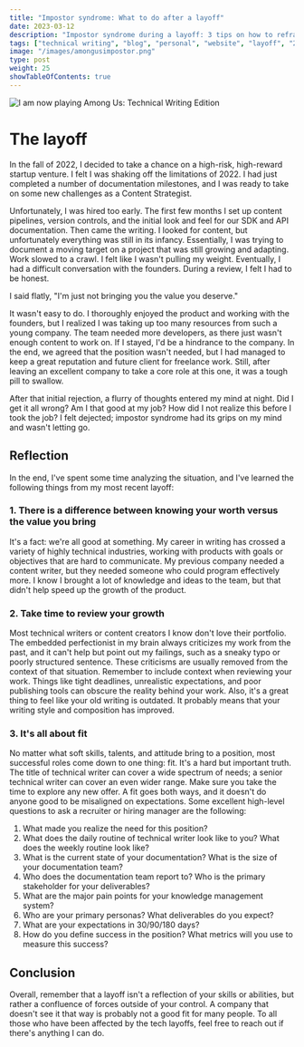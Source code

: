 ```yaml
---
title: "Impostor syndrome: What to do after a layoff"
date: 2023-03-12
description: "Impostor syndrome during a layoff: 3 tips on how to reframe."
tags: ["technical writing", "blog", "personal", "website", "layoff", "2023 layoffs"]
image: "/images/amongusimpostor.png"
type: post
weight: 25
showTableOfContents: true
---
```


![I am now playing Among Us: Technical Writing Edition](/images/amongustiny.png)
# The layoff

In the fall of 2022, I decided to take a chance on a high-risk, high-reward startup venture. I felt I was shaking off the limitations of 2022. I had just completed a number of documentation milestones, and I was ready to take on some new challenges as a Content Strategist. 

Unfortunately, I was hired too early. The first few months I set up content pipelines, version controls, and the initial look and feel for our SDK and API documentation. Then came the writing. I looked for content, but unfortunately everything was still in its infancy. Essentially, I was trying to document a moving target on a project that was still growing and adapting. Work slowed to a crawl. I felt like I wasn't pulling my weight. Eventually, I had a difficult conversation with the founders. During a review, I felt I had to be honest.

I said flatly, "I'm just not bringing you the value you deserve."

It wasn't easy to do. I thoroughly enjoyed the product and working with the founders, but I realized I was taking up too many resources from such a young company. The team needed more developers, as there just wasn't enough content to work on. If I stayed, I'd be a hindrance to the company. In the end, we agreed that the position wasn't needed, but I had managed to keep a great reputation and future client for freelance work. Still, after leaving an excellent company to take a core role at this one, it was a tough pill to swallow.

After that initial rejection, a flurry of thoughts entered my mind at night. Did I get it all wrong? Am I that good at my job? How did I not realize this before I took the job? I felt dejected; impostor syndrome had its grips on my mind and wasn't letting go. 

## Reflection 

In the end, I've spent some time analyzing the situation, and I've learned the following things from my most recent layoff:

### 1. There is a difference between knowing your worth versus the value you bring

It's a fact: we're all good at something. My career in writing has crossed a variety of highly technical industries, working with products with goals or objectives that are hard to communicate. My previous company needed a content writer, but they needed someone who could program effectively more. I know I brought a lot of knowledge and ideas to the team, but that didn't help speed up the growth of the product. 

### 2. Take time to review your growth

Most technical writers or content creators I know don't love their portfolio. The embedded perfectionist in my brain always criticizes my work from the past, and it can't help but point out my failings, such as a sneaky typo or poorly structured sentence. These criticisms are usually removed from the context of that situation. Remember to include context when reviewing your work. Things like tight deadlines, unrealistic expectations, and poor publishing tools can obscure the reality behind your work. Also, it's a great thing to feel like your old writing is outdated. It probably means that your writing style and composition has improved.

### 3. It's all about fit

No matter what soft skills, talents, and attitude bring to a position, most successful roles come down to one thing: fit. It's a hard but important truth. The title of technical writer can cover a wide spectrum of needs; a senior technical writer can cover an even wider range. Make sure you take the time to explore any new offer. A fit goes both ways, and it doesn't do anyone good to be misaligned on expectations. Some excellent high-level questions to ask a recruiter or hiring manager are the following:

1. What made you realize the need for this position?
2. What does the daily routine of technical writer look like to you? What does the weekly routine look like?
3. What is the current state of your documentation? What is the size of your documentation team?
4. Who does the documentation team report to? Who is the primary stakeholder for your deliverables?
5. What are the major pain points for your knowledge management system?
6. Who are your primary personas? What deliverables do you expect?
7. What are your expectations in 30/90/180 days?
8. How do you define success in the position? What metrics will you use to measure this success?

## Conclusion

Overall, remember that a layoff isn't a reflection of your skills or abilities, but rather a confluence of forces outside of your control. A company that doesn't see it that way is probably not a good fit for many people. To all those who have been affected by the tech layoffs, feel free to reach out if there's anything I can do.

